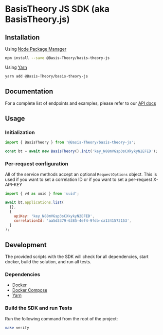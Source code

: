 # BasisTheory JS SDK (aka BasisTheory.js)

## Installation

Using [Node Package Manager](https://docs.npmjs.com/)

```sh
npm install --save @Basis-Theory/basis-theory-js
```

Using [Yarn](https://classic.yarnpkg.com/en/docs/)

```sh
yarn add @Basis-Theory/basis-theory-js
```

## Documentation

For a complete list of endpoints and examples, please refer to our [API docs](https://docs.basistheory.com/api-reference/?javascript#introduction)

## Usage

### Initialization

```javascript
import { BasisTheory } from '@Basis-Theory/basis-theory-js';

const bt = await new BasisTheory().init('key_N88mVGsp3sCXkykyN2EFED'); // replace with your application key
```

### Per-request configuration

All of the service methods accept an optional `RequestOptions` object. This is used if you want to set a correlation ID or if you want to set a per-request X-API-KEY

```javascript
import { v4 as uuid } from 'uuid';

await bt.applications.list(
  {},
  {
    apiKey: 'key_N88mVGsp3sCXkykyN2EFED',
    correlationId: 'aa5d3379-6385-4ef4-9fdb-ca1341572153',
  }
);
```

## Development

The provided scripts with the SDK will check for all dependencies, start docker, build the solution, and run all tests.

### Dependencies

- [Docker](https://www.docker.com/products/docker-desktop)
- [Docker Compose](https://www.docker.com/products/docker-desktop)
- [Yarn](https://classic.yarnpkg.com/en/docs/)

### Build the SDK and run Tests

Run the following command from the root of the project:

```sh
make verify
```
